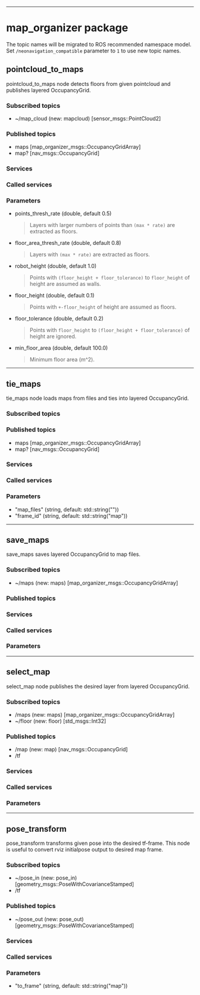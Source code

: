 ----
# map_organizer package

The topic names will be migrated to ROS recommended namespace model.
Set `/neonavigation_compatible` parameter to `1` to use new topic names.

## pointcloud_to_maps

pointcloud_to_maps node detects floors from given pointcloud and publishes layered OccupancyGrid.

### Subscribed topics

* ~/map_cloud (new: mapcloud) [sensor_msgs::PointCloud2]

### Published topics

* maps [map_organizer_msgs::OccupancyGridArray]
* map? [nav_msgs::OccupancyGrid]

### Services


### Called services


### Parameters

* points_thresh_rate (double, default 0.5)
  > Layers with larger numbers of points than `(max * rate)` are extracted as floors.
* floor_area_thresh_rate (double, default 0.8)
  > Layers with `(max * rate)` are extracted as floors.
* robot_height (double, default 1.0)
  > Points with `(floor_height + floor_tolerance)` to `floor_height` of height are assumed as walls.
* floor_height (double, default 0.1)
  > Points with `+-floor_height` of height are assumed as floors.
* floor_tolerance (double, default 0.2)
  > Points with `floor_height` to `(floor_height + floor_tolerance)` of height are ignored.
* min_floor_area (double, default 100.0)
  > Minimum floor area (m^2).


----

## tie_maps

tie_maps node loads maps from files and ties into layered OccupancyGrid.

### Subscribed topics


### Published topics

* maps [map_organizer_msgs::OccupancyGridArray]
* map? [nav_msgs::OccupancyGrid]

### Services


### Called services


### Parameters

* "map_files" (string, default: std::string(""))
* "frame_id" (string, default: std::string("map"))

----

## save_maps

save_maps saves layered OccupancyGrid to map files.

### Subscribed topics

* ~/maps (new: maps) [map_organizer_msgs::OccupancyGridArray]

### Published topics


### Services


### Called services


### Parameters


----

## select_map

select_map node publishes the desired layer from layered OccupancyGrid.

### Subscribed topics

* /maps (new: maps) [map_organizer_msgs::OccupancyGridArray]
* ~/floor (new: floor) [std_msgs::Int32]

### Published topics

* /map (new: map) [nav_msgs::OccupancyGrid]
* /tf

### Services


### Called services


### Parameters


----

## pose_transform

pose_transform transforms given pose into the desired tf-frame.
This node is useful to convert rviz initialpose output to desired map frame.

### Subscribed topics

* ~/pose_in (new: pose_in) [geometry_msgs::PoseWithCovarianceStamped]
* /tf

### Published topics

* ~/pose_out (new: pose_out) [geometry_msgs::PoseWithCovarianceStamped]

### Services


### Called services


### Parameters

* "to_frame" (string, default: std::string("map"))
